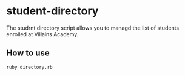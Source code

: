 # student-directory

The studrnt directory script allows you to managd the list of students enrolled at Villains Academy.

## How to use

```shell
ruby directory.rb
```